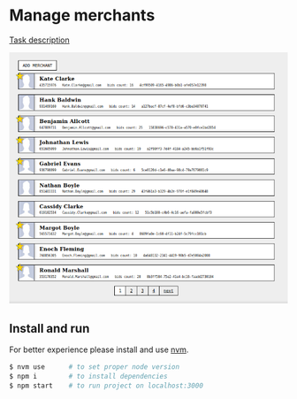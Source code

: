 # Manage merchants

[Task description](auto1-frontend-test-task.md)

![Screenshot](screenshot.png)

## Install and run

For better experience please install and use [nvm](https://github.com/nvm-sh/nvm#install--update-script).

```sh
$ nvm use      # to set proper node version
$ npm i        # to install dependencies
$ npm start    # to run project on localhost:3000
```
